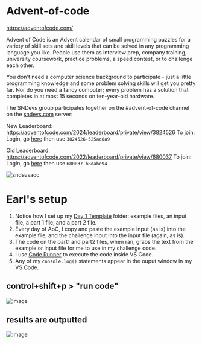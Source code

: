 # Advent-of-code

https://adventofcode.com/

Advent of Code is an Advent calendar of small programming puzzles for a variety of skill sets and skill levels that can be solved in any programming language you like. People use them as interview prep, company training, university coursework, practice problems, a speed contest, or to challenge each other.

You don't need a computer science background to participate - just a little programming knowledge and some problem solving skills will get you pretty far. Nor do you need a fancy computer; every problem has a solution that completes in at most 15 seconds on ten-year-old hardware.

The SNDevs group participates together on the #advent-of-code channel on the [sndevs.com](https://sndevs.com/) server:

New Leaderboard:
https://adventofcode.com/2024/leaderboard/private/view/3824526
To join: Login, go [here](https://adventofcode.com/2024/leaderboard/private) then use `3824526-525ac8a9`

Old Leaderboard:
https://adventofcode.com/2022/leaderboard/private/view/680037
To join: Login, go [here](https://adventofcode.com/2024/leaderboard/private) then use `680037-b8dabe94`

![sndevsaoc](https://github.com/earlduque/Advent-of-code/assets/31702109/5ba108ff-d7fd-472c-9e21-d9c989849381)

# Earl's setup

1. Notice how I set up my [Day 1 Template](https://github.com/earlduque/Advent-of-code/tree/main/Template/Day%201) folder: example files, an input file, a part 1 file, and a part 2 file.
2. Every day of AoC, I copy and paste the example input (as is) into the example file, and the challenge input into the input file (again, as is).
3. The code on the part1 and part2 files, when ran, grabs the text from the example or input file for me to use in my challenge code.
4. I use [Code Runner](https://marketplace.visualstudio.com/items?itemName=formulahendry.code-runner) to execute the code inside VS Code.
5. Any of my `console.log()` statements appear in the ouput window in my VS Code.

## control+shift+p > "run code"

![image](https://github.com/earlduque/Advent-of-code/assets/31702109/af625eb6-3e3d-4273-a212-bb0eab1fb2db)

## results are outputted

![image](https://github.com/earlduque/Advent-of-code/assets/31702109/c0b7558a-d7b9-4c72-9b7c-3f54c0446f73)
